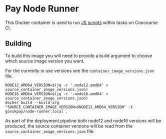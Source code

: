 # Pay Node Runner

This Docker container is used to run [JS scripts](https://github.com/alphagov/pay-ci/tree/master/ci/scripts)
within tasks on Concourse CI.

## Building

To build this image you will need to provide a build argument to choose which source image version you want.

For the currently in use versions see the `container_image_versions.json` file.

```
NODE12_AMD64_VERSION=$(jq -r '.node12.amd64' < source_container_image_versions.json)
NODE16_AMD64_VERSION=$(jq -r '.node16.amd64' < source_container_image_versions.json)
docker build --build-arg "SOURCE_CONTAINER_IMAGE_VERSION=$NODE12_AMD64_VERSION" -t govukpay/node-runner:local .
```

As part of the deployment pipeline both node12 and node16 versions will be produced, the source container versions will
be read from the `source_container_image_versions.json` file.
